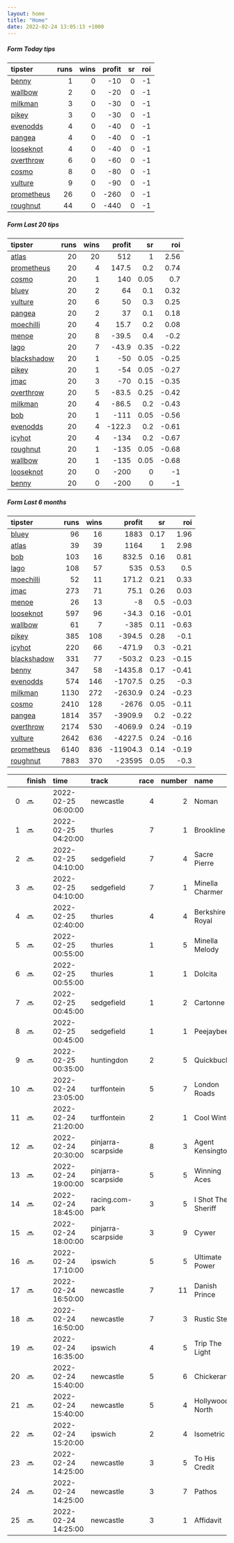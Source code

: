 ```yaml
---   
layout: home  
title: "Home"   
date: 2022-02-24 13:05:13 +1000  
---   
```



##### Form Today tips   

| tipster                                                       |   runs |   wins |   profit |   sr |   roi |
|:--------------------------------------------------------------|-------:|-------:|---------:|-----:|------:|
| [benny](https://mrwayneo.github.io/tips/benny.html)           |      1 |      0 |      -10 |    0 |    -1 |
| [wallbow](https://mrwayneo.github.io/tips/wallbow.html)       |      2 |      0 |      -20 |    0 |    -1 |
| [milkman](https://mrwayneo.github.io/tips/milkman.html)       |      3 |      0 |      -30 |    0 |    -1 |
| [pikey](https://mrwayneo.github.io/tips/pikey.html)           |      3 |      0 |      -30 |    0 |    -1 |
| [evenodds](https://mrwayneo.github.io/tips/evenodds.html)     |      4 |      0 |      -40 |    0 |    -1 |
| [pangea](https://mrwayneo.github.io/tips/pangea.html)         |      4 |      0 |      -40 |    0 |    -1 |
| [looseknot](https://mrwayneo.github.io/tips/looseknot.html)   |      4 |      0 |      -40 |    0 |    -1 |
| [overthrow](https://mrwayneo.github.io/tips/overthrow.html)   |      6 |      0 |      -60 |    0 |    -1 |
| [cosmo](https://mrwayneo.github.io/tips/cosmo.html)           |      8 |      0 |      -80 |    0 |    -1 |
| [vulture](https://mrwayneo.github.io/tips/vulture.html)       |      9 |      0 |      -90 |    0 |    -1 |
| [prometheus](https://mrwayneo.github.io/tips/prometheus.html) |     26 |      0 |     -260 |    0 |    -1 |
| [roughnut](https://mrwayneo.github.io/tips/roughnut.html)     |     44 |      0 |     -440 |    0 |    -1 |

##### Form Last 20 tips   

| tipster                                                         |   runs |   wins |   profit |   sr |   roi |
|:----------------------------------------------------------------|-------:|-------:|---------:|-----:|------:|
| [atlas](https://mrwayneo.github.io/tips/atlas.html)             |     20 |     20 |    512   | 1    |  2.56 |
| [prometheus](https://mrwayneo.github.io/tips/prometheus.html)   |     20 |      4 |    147.5 | 0.2  |  0.74 |
| [cosmo](https://mrwayneo.github.io/tips/cosmo.html)             |     20 |      1 |    140   | 0.05 |  0.7  |
| [bluey](https://mrwayneo.github.io/tips/bluey.html)             |     20 |      2 |     64   | 0.1  |  0.32 |
| [vulture](https://mrwayneo.github.io/tips/vulture.html)         |     20 |      6 |     50   | 0.3  |  0.25 |
| [pangea](https://mrwayneo.github.io/tips/pangea.html)           |     20 |      2 |     37   | 0.1  |  0.18 |
| [moechilli](https://mrwayneo.github.io/tips/moechilli.html)     |     20 |      4 |     15.7 | 0.2  |  0.08 |
| [menoe](https://mrwayneo.github.io/tips/menoe.html)             |     20 |      8 |    -39.5 | 0.4  | -0.2  |
| [lago](https://mrwayneo.github.io/tips/lago.html)               |     20 |      7 |    -43.9 | 0.35 | -0.22 |
| [blackshadow](https://mrwayneo.github.io/tips/blackshadow.html) |     20 |      1 |    -50   | 0.05 | -0.25 |
| [pikey](https://mrwayneo.github.io/tips/pikey.html)             |     20 |      1 |    -54   | 0.05 | -0.27 |
| [jmac](https://mrwayneo.github.io/tips/jmac.html)               |     20 |      3 |    -70   | 0.15 | -0.35 |
| [overthrow](https://mrwayneo.github.io/tips/overthrow.html)     |     20 |      5 |    -83.5 | 0.25 | -0.42 |
| [milkman](https://mrwayneo.github.io/tips/milkman.html)         |     20 |      4 |    -86.5 | 0.2  | -0.43 |
| [bob](https://mrwayneo.github.io/tips/bob.html)                 |     20 |      1 |   -111   | 0.05 | -0.56 |
| [evenodds](https://mrwayneo.github.io/tips/evenodds.html)       |     20 |      4 |   -122.3 | 0.2  | -0.61 |
| [icyhot](https://mrwayneo.github.io/tips/icyhot.html)           |     20 |      4 |   -134   | 0.2  | -0.67 |
| [roughnut](https://mrwayneo.github.io/tips/roughnut.html)       |     20 |      1 |   -135   | 0.05 | -0.68 |
| [wallbow](https://mrwayneo.github.io/tips/wallbow.html)         |     20 |      1 |   -135   | 0.05 | -0.68 |
| [looseknot](https://mrwayneo.github.io/tips/looseknot.html)     |     20 |      0 |   -200   | 0    | -1    |
| [benny](https://mrwayneo.github.io/tips/benny.html)             |     20 |      0 |   -200   | 0    | -1    |

##### Form Last 6 months   

| tipster                                                         |   runs |   wins |   profit |   sr |   roi |
|:----------------------------------------------------------------|-------:|-------:|---------:|-----:|------:|
| [bluey](https://mrwayneo.github.io/tips/bluey.html)             |     96 |     16 |   1883   | 0.17 |  1.96 |
| [atlas](https://mrwayneo.github.io/tips/atlas.html)             |     39 |     39 |   1164   | 1    |  2.98 |
| [bob](https://mrwayneo.github.io/tips/bob.html)                 |    103 |     16 |    832.5 | 0.16 |  0.81 |
| [lago](https://mrwayneo.github.io/tips/lago.html)               |    108 |     57 |    535   | 0.53 |  0.5  |
| [moechilli](https://mrwayneo.github.io/tips/moechilli.html)     |     52 |     11 |    171.2 | 0.21 |  0.33 |
| [jmac](https://mrwayneo.github.io/tips/jmac.html)               |    273 |     71 |     75.1 | 0.26 |  0.03 |
| [menoe](https://mrwayneo.github.io/tips/menoe.html)             |     26 |     13 |     -8   | 0.5  | -0.03 |
| [looseknot](https://mrwayneo.github.io/tips/looseknot.html)     |    597 |     96 |    -34.3 | 0.16 | -0.01 |
| [wallbow](https://mrwayneo.github.io/tips/wallbow.html)         |     61 |      7 |   -385   | 0.11 | -0.63 |
| [pikey](https://mrwayneo.github.io/tips/pikey.html)             |    385 |    108 |   -394.5 | 0.28 | -0.1  |
| [icyhot](https://mrwayneo.github.io/tips/icyhot.html)           |    220 |     66 |   -471.9 | 0.3  | -0.21 |
| [blackshadow](https://mrwayneo.github.io/tips/blackshadow.html) |    331 |     77 |   -503.2 | 0.23 | -0.15 |
| [benny](https://mrwayneo.github.io/tips/benny.html)             |    347 |     58 |  -1435.8 | 0.17 | -0.41 |
| [evenodds](https://mrwayneo.github.io/tips/evenodds.html)       |    574 |    146 |  -1707.5 | 0.25 | -0.3  |
| [milkman](https://mrwayneo.github.io/tips/milkman.html)         |   1130 |    272 |  -2630.9 | 0.24 | -0.23 |
| [cosmo](https://mrwayneo.github.io/tips/cosmo.html)             |   2410 |    128 |  -2676   | 0.05 | -0.11 |
| [pangea](https://mrwayneo.github.io/tips/pangea.html)           |   1814 |    357 |  -3909.9 | 0.2  | -0.22 |
| [overthrow](https://mrwayneo.github.io/tips/overthrow.html)     |   2174 |    530 |  -4069.9 | 0.24 | -0.19 |
| [vulture](https://mrwayneo.github.io/tips/vulture.html)         |   2642 |    636 |  -4227.5 | 0.24 | -0.16 |
| [prometheus](https://mrwayneo.github.io/tips/prometheus.html)   |   6140 |    836 | -11904.3 | 0.14 | -0.19 |
| [roughnut](https://mrwayneo.github.io/tips/roughnut.html)       |   7883 |    370 | -23595   | 0.05 | -0.3  |

|    | finish   | time                | track              |   race |   number | name               |   odds | tipster            |
|---:|:---------|:--------------------|:-------------------|-------:|---------:|:-------------------|-------:|:-------------------|
|  0 | :soon:   | 2022-02-25 06:00:00 | newcastle          |      4 |        2 | Noman              |   4    | milkman            |
|  1 | :soon:   | 2022-02-25 04:20:00 | thurles            |      7 |        1 | Brookline          |   2.5  | evenodds,overthrow |
|  2 | :soon:   | 2022-02-25 04:10:00 | sedgefield         |      7 |        4 | Sacre Pierre       |   3.9  | overthrow          |
|  3 | :soon:   | 2022-02-25 04:10:00 | sedgefield         |      7 |        1 | Minella Charmer    |   2.7  | vulture            |
|  4 | :soon:   | 2022-02-25 02:40:00 | thurles            |      4 |        4 | Berkshire Royal    |   3    | evenodds,overthrow |
|  5 | :soon:   | 2022-02-25 00:55:00 | thurles            |      1 |        5 | Minella Melody     |   2.9  | pangea             |
|  6 | :soon:   | 2022-02-25 00:55:00 | thurles            |      1 |        1 | Dolcita            |   2.5  | evenodds,overthrow |
|  7 | :soon:   | 2022-02-25 00:45:00 | sedgefield         |      1 |        2 | Cartonne           |   3.7  | overthrow          |
|  8 | :soon:   | 2022-02-25 00:45:00 | sedgefield         |      1 |        1 | Peejaybee          |   1.4  | milkman            |
|  9 | :soon:   | 2022-02-25 00:35:00 | huntingdon         |      2 |        5 | Quickbuck          |   3    | evenodds,overthrow |
| 10 | :soon:   | 2022-02-24 23:05:00 | turffontein        |      5 |        7 | London Roads       |   0    | vulture            |
| 11 | :soon:   | 2022-02-24 21:20:00 | turffontein        |      2 |        1 | Cool Winter        |   0    | vulture            |
| 12 | :soon:   | 2022-02-24 20:30:00 | pinjarra-scarpside |      8 |        3 | Agent Kensington   |   5    | pangea             |
| 13 | :soon:   | 2022-02-24 19:00:00 | pinjarra-scarpside |      5 |        5 | Winning Aces       |   5    | looseknot          |
| 14 | :soon:   | 2022-02-24 18:45:00 | racing.com-park    |      3 |        5 | I Shot The Sheriff |  34    | pangea             |
| 15 | :soon:   | 2022-02-24 18:00:00 | pinjarra-scarpside |      3 |        9 | Cywer              |   2.15 | vulture            |
| 16 | :soon:   | 2022-02-24 17:10:00 | ipswich            |      5 |        5 | Ultimate Power     |  15    | vulture            |
| 17 | :soon:   | 2022-02-24 16:50:00 | newcastle          |      7 |       11 | Danish Prince      |  41    | pikey              |
| 18 | :soon:   | 2022-02-24 16:50:00 | newcastle          |      7 |        3 | Rustic Steel       |   2.25 | milkman            |
| 19 | :soon:   | 2022-02-24 16:35:00 | ipswich            |      4 |        5 | Trip The Light     |   6    | benny,pangea       |
| 20 | :soon:   | 2022-02-24 15:40:00 | newcastle          |      5 |        6 | Chickerartie       |  61    | pikey              |
| 21 | :soon:   | 2022-02-24 15:40:00 | newcastle          |      5 |        4 | Hollywood North    |   4.6  | wallbow            |
| 22 | :soon:   | 2022-02-24 15:20:00 | ipswich            |      2 |        4 | Isometric          |   3.5  | looseknot          |
| 23 | :soon:   | 2022-02-24 14:25:00 | newcastle          |      3 |        5 | To His Credit      |   4.4  | looseknot          |
| 24 | :soon:   | 2022-02-24 14:25:00 | newcastle          |      3 |        7 | Pathos             |  15    | pikey              |
| 25 | :soon:   | 2022-02-24 14:25:00 | newcastle          |      3 |        1 | Affidavit          |   7.5  | looseknot          |